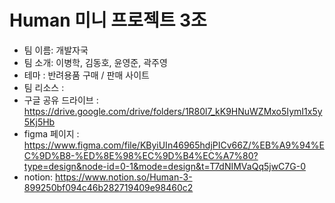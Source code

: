 # Human 미니 프로젝트 3조
- 팀 이름: 개발자국
- 팀 소개: 이병학, 김동호, 윤영준, 곽주영
- 테마 : 반려용품 구매 / 판매 사이트
- 팀 리소스 :
- 구글 공유 드라이브 : https://drive.google.com/drive/folders/1R80l7_kK9HNuWZMxo5IymI1x5y5Kj5Hb
- figma 페이지 : https://www.figma.com/file/KByiUIn46965hdjPICv66Z/%EB%A9%94%EC%9D%B8-%ED%8E%98%EC%9D%B4%EC%A7%80?type=design&node-id=0-1&mode=design&t=T7dNIMVaQq5jwC7G-0
-  notion: https://www.notion.so/Human-3-899250bf094c46b282719409e98460c2
